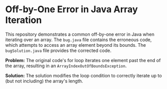 # Off-by-One Error in Java Array Iteration

This repository demonstrates a common off-by-one error in Java when iterating over an array.  The `bug.java` file contains the erroneous code, which attempts to access an array element beyond its bounds. The `bugSolution.java` file provides the corrected code.

**Problem:** The original code's for loop iterates one element past the end of the array, resulting in an `ArrayIndexOutOfBoundsException`. 

**Solution:** The solution modifies the loop condition to correctly iterate up to (but not including) the array's length.